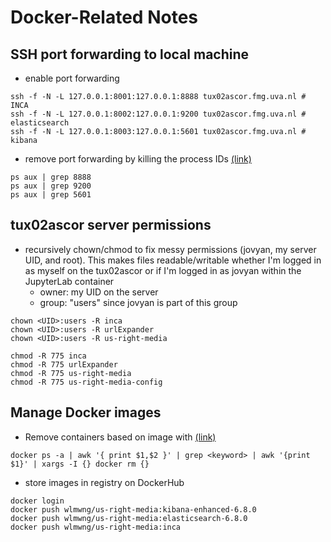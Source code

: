 # Docker-Related Notes

## SSH port forwarding to local machine

- enable port forwarding
```
ssh -f -N -L 127.0.0.1:8001:127.0.0.1:8888 tux02ascor.fmg.uva.nl # INCA
ssh -f -N -L 127.0.0.1:8002:127.0.0.1:9200 tux02ascor.fmg.uva.nl # elasticsearch
ssh -f -N -L 127.0.0.1:8003:127.0.0.1:5601 tux02ascor.fmg.uva.nl # kibana
```

- remove port forwarding by killing the process IDs [(link)](https://stackoverflow.com/a/9532938)
```
ps aux | grep 8888
ps aux | grep 9200
ps aux | grep 5601
```

## tux02ascor server permissions
- recursively chown/chmod to fix messy permissions (jovyan, my server UID, and root). This makes files readable/writable whether I'm logged in as myself on the tux02ascor or if I'm logged in as jovyan within the JupyterLab container
    - owner: my UID on the server
    - group: "users" since jovyan is part of this group
```
chown <UID>:users -R inca
chown <UID>:users -R urlExpander
chown <UID>:users -R us-right-media

chmod -R 775 inca
chmod -R 775 urlExpander
chmod -R 775 us-right-media
chmod -R 775 us-right-media-config
```

## Manage Docker images
- Remove containers based on image with <keyword> [(link)](https://linuxconfig.org/remove-all-containners-based-on-docker-image-name)
```
docker ps -a | awk '{ print $1,$2 }' | grep <keyword> | awk '{print  $1}' | xargs -I {} docker rm {}
```

- store images in registry on DockerHub
```
docker login
docker push wlmwng/us-right-media:kibana-enhanced-6.8.0
docker push wlmwng/us-right-media:elasticsearch-6.8.0
docker push wlmwng/us-right-media:inca
```